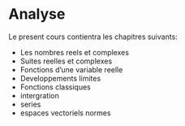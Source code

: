 Analyse
============================
Le present cours contientra les chapitres suivants:
- Les nombres reels et complexes
- Suites reelles et complexes
- Fonctions d’une variable reelle
- Developpements limites
- Fonctions classiques
- intergration
- series
- espaces vectoriels normes

